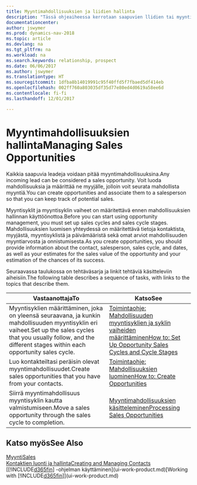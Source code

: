 ```yaml
---
title: Myyntimahdollisuuksien ja liidien hallinta
description: "Tässä ohjeaiheessa kerrotaan saapuvien llidien tai myyntimahdollisuuksien hallintaa Dynamics NAV -ohjelmassa ja mahdollisuuden liittämisestä myyjään, jotta mahdollista myyntiä voidaan seurata."
documentationcenter: 
author: jswymer
ms.prod: dynamics-nav-2018
ms.topic: article
ms.devlang: na
ms.tgt_pltfrm: na
ms.workload: na
ms.search.keywords: relationship, prospect
ms.date: 06/06/2017
ms.author: jswymer
ms.translationtype: HT
ms.sourcegitcommit: 1dfba8b14019991c95f40ffd5f7fbaed5df414eb
ms.openlocfilehash: 002ff760a803035df35d77e80ed4d0619a58ee6d
ms.contentlocale: fi-fi
ms.lasthandoff: 12/01/2017

---
```

# <a name="managing-sales-opportunities"></a><span data-ttu-id="930a5-103">Myyntimahdollisuuksien hallinta</span><span class="sxs-lookup"><span data-stu-id="930a5-103">Managing Sales Opportunities</span></span>
<span data-ttu-id="930a5-104">Kaikkia saapuvia leadeja voidaan pitää myyntimahdollisuuksina.</span><span class="sxs-lookup"><span data-stu-id="930a5-104">Any incoming lead can be considered a sales opportunity.</span></span> <span data-ttu-id="930a5-105">Voit luoda mahdollisuuksia ja määrittää ne myyjälle, jolloin voit seurata mahdollista myyntiä.</span><span class="sxs-lookup"><span data-stu-id="930a5-105">You can create opportunities and associate them to a salesperson so that you can keep track of potential sales.</span></span>

<span data-ttu-id="930a5-106">Myyntisyklit ja myyntisyklin vaiheet on määritettävä ennen mahdollisuuksien hallinnan käyttöönottoa.</span><span class="sxs-lookup"><span data-stu-id="930a5-106">Before you can start using opportunity management, you must set up sales cycles and sales cycle stages.</span></span> <span data-ttu-id="930a5-107">Mahdollisuuksien luomisen yhteydessä on määritettävä tietoja kontaktista, myyjästä, myyntisyklistä ja päivämääristä sekä omat arviot mahdollisuuden myyntiarvosta ja onnistumisesta.</span><span class="sxs-lookup"><span data-stu-id="930a5-107">As you create opportunities, you should provide information about the contact, salesperson, sales cycle, and dates, as well as your estimates for the sales value of the opportunity and your estimation of the chances of its success.</span></span>

<span data-ttu-id="930a5-108">Seuraavassa taulukossa on tehtäväsarja ja linkit tehtäviä käsitteleviin aiheisiin.</span><span class="sxs-lookup"><span data-stu-id="930a5-108">The following table describes a sequence of tasks, with links to the topics that describe them.</span></span> 

| <span data-ttu-id="930a5-109">Vastaanottaja</span><span class="sxs-lookup"><span data-stu-id="930a5-109">To</span></span> | <span data-ttu-id="930a5-110">Katso</span><span class="sxs-lookup"><span data-stu-id="930a5-110">See</span></span> |
| --- | --- |
| <span data-ttu-id="930a5-111">Myyntisyklien määrittäminen, joka on yleensä seuraavana, ja kunkin mahdollisuuden myyntisyklin eri vaiheet.</span><span class="sxs-lookup"><span data-stu-id="930a5-111">Set up the sales cycles that you usually follow, and the different stages within each opportunity sales cycle.</span></span> |[<span data-ttu-id="930a5-112">Toimintaohje: Mahdollisuuden myyntisyklien ja syklin vaiheiden määrittäminen</span><span class="sxs-lookup"><span data-stu-id="930a5-112">How to: Set Up Opportunity Sales Cycles and Cycle Stages</span></span>](marketing-how-setup-opportunity-sales-cycles-stages.md) |
| <span data-ttu-id="930a5-113">Luo kontakteiltasi peräisin olevat myyntimahdollisuudet.</span><span class="sxs-lookup"><span data-stu-id="930a5-113">Create sales opportunities that you have from your contacts.</span></span> |[<span data-ttu-id="930a5-114">Toimintaohje: Mahdollisuuksien luominen</span><span class="sxs-lookup"><span data-stu-id="930a5-114">How to: Create Opportunities</span></span>](marketing-how-create-opportunities.md) |
| <span data-ttu-id="930a5-115">Siirrä myyntimahdollisuus myyntisyklin kautta valmistumiseen.</span><span class="sxs-lookup"><span data-stu-id="930a5-115">Move a sales opportunity through the sales cycle to completion.</span></span> |[<span data-ttu-id="930a5-116">Myyntimahdollisuuksien käsitteleminen</span><span class="sxs-lookup"><span data-stu-id="930a5-116">Processing Sales Opportunities</span></span>](marketing-processing-sales-opportunities.md) |

## <a name="see-also"></a><span data-ttu-id="930a5-117">Katso myös</span><span class="sxs-lookup"><span data-stu-id="930a5-117">See Also</span></span>
[<span data-ttu-id="930a5-118">Myynti</span><span class="sxs-lookup"><span data-stu-id="930a5-118">Sales</span></span>](sales-manage-sales.md)  
[<span data-ttu-id="930a5-119">Kontaktien luonti ja hallinta</span><span class="sxs-lookup"><span data-stu-id="930a5-119">Creating and Managing Contacts</span></span>](marketing-contacts.md)  
<span data-ttu-id="930a5-120">[[!INCLUDE[d365fin](includes/d365fin_md.md)] -ohjelman käyttäminen](ui-work-product.md)</span><span class="sxs-lookup"><span data-stu-id="930a5-120">[Working with [!INCLUDE[d365fin](includes/d365fin_md.md)]](ui-work-product.md)</span></span>

